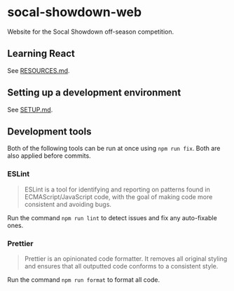 # socal-showdown-web

Website for the Socal Showdown off-season competition.

## Learning React

See [RESOURCES.md](docs/RESOURCES.md).

## Setting up a development environment

See [SETUP.md](docs/SETUP.md).

## Development tools

Both of the following tools can be run at once using `npm run fix`. Both are
also applied before commits.

### ESLint

> ESLint is a tool for identifying and reporting on patterns found in
> ECMAScript/JavaScript code, with the goal of making code more consistent and
> avoiding bugs.

Run the command `npm run lint` to detect issues and fix any auto-fixable ones.

### Prettier

> Prettier is an opinionated code formatter. It removes all original styling
> and ensures that all outputted code conforms to a consistent style.

Run the command `npm run format` to format all code.
